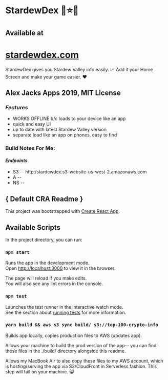 # StardewDex :melon::star::card_index:

## Available at
# [stardewdex.com](https://stardewdex.com)

StardewDex gives you Stardew Valley info easily. :chart_with_upwards_trend:
Add it your Home Screen and make your game easier. :heart:

## Alex Jacks Apps 2019, MIT License

### _Features_

- WORKS OFFLINE b/c loads to your device like an app
- quick and easy UI
- up to date with latest Stardew Valley version
- separate load like an app on phones, easy to find

### Build Notes For Me:
#### _Endpoints_
- S3
-- http:/stardewdex.s3-website-us-west-2.amazonaws.com
- A 
-- 
- NS
-- 

## { Default CRA Readme }

This project was bootstrapped with [Create React App](https://github.com/facebook/create-react-app).

## Available Scripts

In the project directory, you can run:

### `npm start`

Runs the app in the development mode.<br>
Open [http://localhost:3000](http://localhost:3000) to view it in the browser.

The page will reload if you make edits.<br>
You will also see any lint errors in the console.

### `npm test`

Launches the test runner in the interactive watch mode.<br>
See the section about [running tests](https://facebook.github.io/create-react-app/docs/running-tests) for more information.

### `yarn build && aws s3 sync build/ s3://top-100-crypto-info`

Builds app locally, copies production files to AWS (updates app).

Allows your machine to build the prod version of the app-- you can find these files in the ./build/ directory alongside this readme.

Allows my MacBook Air to also copy these files to my AWS account, which is hosting/serving the app via S3/CloudFront in Serverless fashion. This step will fail on your machine. :smile_cat:

